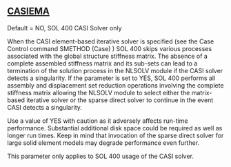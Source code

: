 ## [CASIEMA](https://help.hexagonmi.com/bundle/MSC_Nastran_2022.4/page/Nastran_Combined_Book/qrg/parameters/TOC.CASIEMA.xhtml)

Default = NO, SOL 400 CASI Solver only

When the CASI element-based iterative solver is specified (see the Case Control command  SMETHOD   (Case) ) SOL 400 skips various processes associated with the global structure stiffness matrix. The absence of a complete assembled stiffness matrix and its sub-sets can lead to a termination of the solution process in the NLSOLV module if the CASI solver detects a singularity. If the parameter is set to YES, SOL 400 performs all assembly and displacement set reduction operations involving the complete stiffness matrix allowing the NLSOLV module to select either the matrix-based iterative solver or the sparse direct solver to continue in the event CASI detects a singularity.

Use a value of YES with caution as it adversely affects run-time performance. Substantial additional disk space could be required as well as longer run times. Keep in mind that invocation of the sparse direct solver for large solid element models may degrade performance even further.

This parameter only applies to SOL 400 usage of the CASI solver.

